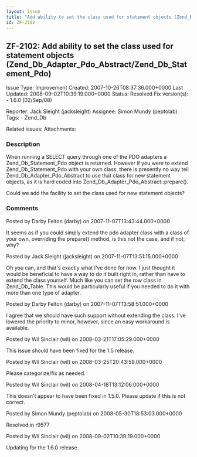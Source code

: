 ```yaml
---
layout: issue
title: "Add ability to set the class used for statement objects (Zend_Db_Adapter_Pdo_Abstract/Zend_Db_Statement_Pdo)"
id: ZF-2102
---
```


ZF-2102: Add ability to set the class used for statement objects (Zend\_Db\_Adapter\_Pdo\_Abstract/Zend\_Db\_Statement\_Pdo)
----------------------------------------------------------------------------------------------------------------------------

 Issue Type: Improvement Created: 2007-10-26T08:37:36.000+0000 Last Updated: 2008-09-02T10:39:19.000+0000 Status: Resolved Fix version(s): - 1.6.0 (02/Sep/08)
 
 Reporter:  Jack Sleight (jacksleight)  Assignee:  Simon Mundy (peptolab)  Tags: - Zend\_Db
 
 Related issues: 
 Attachments: 
### Description

When running a SELECT query through one of the PDO adapters a Zend\_Db\_Statement\_Pdo object is returned. However if you were to extend Zend\_Db\_Statement\_Pdo with your own class, there is presently no way tell Zend\_Db\_Adapter\_Pdo\_Abstract to use that class for new statement objects, as it is hard coded into Zend\_Db\_Adapter\_Pdo\_Abstract::prepare().

Could we add the facility to set the class used for new statement objects?

 

 

### Comments

Posted by Darby Felton (darby) on 2007-11-07T13:43:44.000+0000

It seems as if you could simply extend the pdo adapter class with a class of your own, overriding the prepare() method, is this not the case, and if not, why?

 

 

Posted by Jack Sleight (jacksleight) on 2007-11-07T13:51:15.000+0000

Oh you can, and that's exactly what I've done for now. I just thought it would be beneficial to have a way to do it built right in, rather than have to extend the class yourself. Much like you can set the row class in Zend\_Db\_Table. This would be particularly useful if you needed to do it with more than one type of adapter.

 

 

Posted by Darby Felton (darby) on 2007-11-07T13:58:51.000+0000

I agree that we should have such support without extending the class. I've lowered the priority to minor, however, since an easy workaround is available.

 

 

Posted by Wil Sinclair (wil) on 2008-03-21T17:05:29.000+0000

This issue should have been fixed for the 1.5 release.

 

 

Posted by Wil Sinclair (wil) on 2008-03-25T20:43:59.000+0000

Please categorize/fix as needed.

 

 

Posted by Wil Sinclair (wil) on 2008-04-18T13:12:06.000+0000

This doesn't appear to have been fixed in 1.5.0. Please update if this is not correct.

 

 

Posted by Simon Mundy (peptolab) on 2008-05-30T18:53:03.000+0000

Resolved in r9577

 

 

Posted by Wil Sinclair (wil) on 2008-09-02T10:39:19.000+0000

Updating for the 1.6.0 release.

 

 